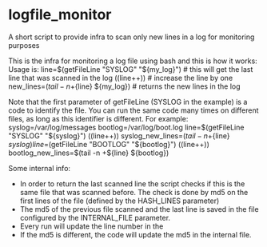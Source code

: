 # logfile_monitor
A short script to provide infra to scan only new lines in a log for monitoring purposes

This is the infra for monitoring a log file using bash and this is how it works:
Usage is:
line=$(getFileLine "SYSLOG" "${my_log}") # this will get the last line that was scanned in the log
((line++)) # increase the line by one
new_lines=$(tail -n +${line} ${my_log}) # returns the new lines in the log

Note that the first parameter of getFileLine (SYSLOG in the example) is a code to identify the file.
You can run the same code many times on different files, as long as this identifier is different.
For example:
syslog=/var/log/messages
bootlog=/var/log/boot.log
line=$(getFileLine "SYSLOG" "${syslog}")
((line++))
syslog_new_lines=$(tail -n +${line} ${syslog})
line=$(getFileLine "BOOTLOG" "${bootlog}")
((line++))
bootlog_new_lines=$(tail -n +${line} ${bootlog})

Some internal info:
- In order to return the last scanned line the script checks if this is the same file that was scanned before.
  The check is done by md5 on the first lines of the file (defined by the HASH_LINES parameter)
- The md5 of the previous file scanned and the last line is saved in the file configured by the INTERNAL_FILE parameter.
- Every run will update the line number in the 
- If the md5 is different, the code will update the md5 in the internal file.
